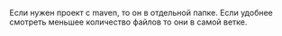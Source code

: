 Если нужен проект с maven, то он в отдельной папке. Если удобнее смотреть меньшее количество файлов то они в самой ветке.
